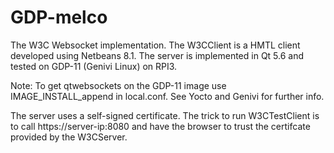 # GDP-melco
The W3C Websocket implementation. The W3CClient is a HMTL client developed using Netbeans 8.1. The server is implemented in Qt 5.6 and tested on GDP-11 (Genivi Linux) on RPI3.

Note: To get qtwebsockets on the GDP-11 image use IMAGE_INSTALL_append in local.conf. See Yocto and Genivi for further info.

The server uses a self-signed certificate. The trick to run W3CTestClient is to call https://server-ip:8080 and have the browser to trust the certifcate provided by the W3CServer.

